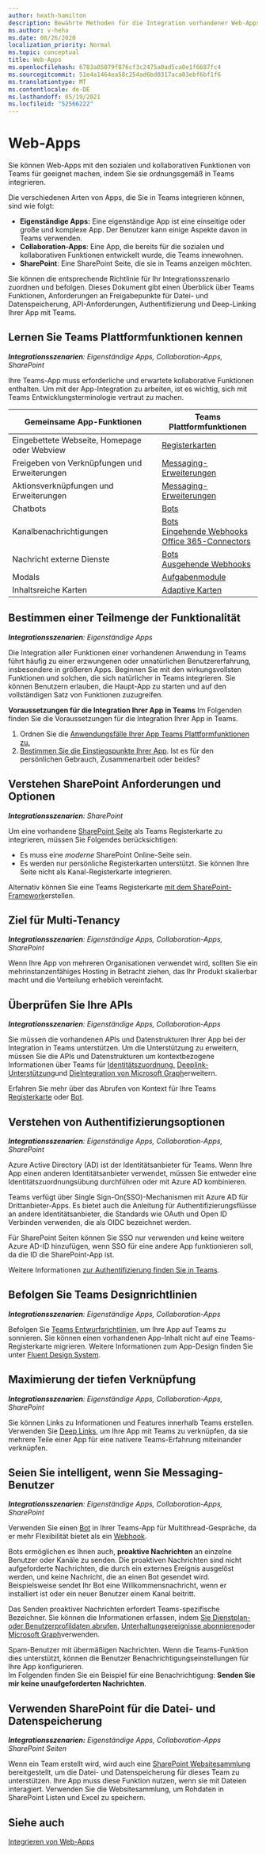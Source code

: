 ```yaml
---
author: heath-hamilton
description: Bewährte Methoden für die Integration vorhandener Web-Apps in Microsoft Teams
ms.author: v-heha
ms.date: 08/26/2020
localization_priority: Normal
ms.topic: conceptual
title: Web-Apps
ms.openlocfilehash: 6783a05079f876cf3c2475a0ad5ca0e1f6687fc4
ms.sourcegitcommit: 51e4a1464ea58c254ad6bd0317aca03ebf6bf1f6
ms.translationtype: MT
ms.contentlocale: de-DE
ms.lasthandoff: 05/19/2021
ms.locfileid: "52566222"
---
```

# <a name="web-apps"></a>Web-Apps 

Sie können Web-Apps mit den sozialen und kollaborativen Funktionen von Teams für geeignet machen, indem Sie sie ordnungsgemäß in Teams integrieren.
  
Die verschiedenen Arten von Apps, die Sie in Teams integrieren können, sind wie folgt:
* **Eigenständige Apps:** Eine eigenständige App ist eine einseitige oder große und komplexe App. Der Benutzer kann einige Aspekte davon in Teams verwenden.
* **Collaboration-Apps**: Eine App, die bereits für die sozialen und kollaborativen Funktionen entwickelt wurde, die Teams innewohnen.
* **SharePoint**: Eine SharePoint Seite, die sie in Teams anzeigen möchten.

Sie können die entsprechende Richtlinie für Ihr Integrationsszenario zuordnen und befolgen.
Dieses Dokument gibt einen Überblick über Teams Funktionen, Anforderungen an Freigabepunkte für Datei- und Datenspeicherung, API-Anforderungen, Authentifizierung und Deep-Linking Ihrer App mit Teams.
 
## <a name="get-to-know-teams-platform-capabilities"></a>Lernen Sie Teams Plattformfunktionen kennen

***Integrationsszenarien**: Eigenständige Apps, Collaboration-Apps, SharePoint*

Ihre Teams-App muss erforderliche und erwartete kollaborative Funktionen enthalten. Um mit der App-Integration zu arbeiten, ist es wichtig, sich mit Teams Entwicklungsterminologie vertraut zu machen.

|Gemeinsame App-Funktionen   |Teams Plattformfunktionen   |
|----------|-----------|
|Eingebettete Webseite, Homepage oder Webview  |[Registerkarten](../tabs/what-are-tabs.md)  |
|Freigeben von Verknüpfungen und Erweiterungen  |[Messaging-Erweiterungen](../messaging-extensions/what-are-messaging-extensions.md)  |
|Aktionsverknüpfungen und Erweiterungen  |[Messaging-Erweiterungen](../messaging-extensions/what-are-messaging-extensions.md)  |
|Chatbots  |[Bots](../bots/what-are-bots.md) |
|Kanalbenachrichtigungen  |[Bots](../bots/what-are-bots.md)<br/>[Eingehende Webhooks](../webhooks-and-connectors/what-are-webhooks-and-connectors.md)<br/>[Office 365-Connectors](../webhooks-and-connectors/what-are-webhooks-and-connectors.md)  |
|Nachricht externe Dienste  |[Bots](../bots/what-are-bots.md)<br/>[Ausgehende Webhooks](../webhooks-and-connectors/what-are-webhooks-and-connectors.md)  |
|Modals  |[Aufgabenmodule](../task-modules-and-cards/what-are-task-modules.md)  |
|Inhaltsreiche Karten  |[Adaptive Karten](../task-modules-and-cards/what-are-cards.md)  |

## <a name="determine-a-subset-of-functionality"></a>Bestimmen einer Teilmenge der Funktionalität

***Integrationsszenarien**: Eigenständige Apps*

Die Integration aller Funktionen einer vorhandenen Anwendung in Teams führt häufig zu einer erzwungenen oder unnatürlichen Benutzererfahrung, insbesondere in größeren Apps. Beginnen Sie mit den wirkungsvollsten Funktionen und solchen, die sich natürlicher in Teams integrieren. Sie können Benutzern erlauben, die Haupt-App zu starten und auf den vollständigen Satz von Funktionen zuzugreifen.

**Voraussetzungen für die Integration Ihrer App in Teams** Im Folgenden finden Sie die Voraussetzungen für die Integration Ihrer App in Teams. 

1. Ordnen Sie die [Anwendungsfälle Ihrer App Teams Plattformfunktionen zu.](../concepts/design/map-use-cases.md)
1. [Bestimmen Sie die Einstiegspunkte Ihrer App](../concepts/extensibility-points.md). Ist es für den persönlichen Gebrauch, Zusammenarbeit oder beides?

## <a name="understand-sharepoint-requirements-and-options"></a>Verstehen SharePoint Anforderungen und Optionen

***Integrationsszenarien**: SharePoint*

Um eine vorhandene [SharePoint Seite](/MicrosoftTeams/teams-standalone-static-tabs-using-spo-sites) als Teams Registerkarte zu integrieren, müssen Sie Folgendes berücksichtigen:

* Es muss eine *moderne* SharePoint Online-Seite sein.
* Es werden nur persönliche Registerkarten unterstützt. Sie können Ihre Seite nicht als Kanal-Registerkarte integrieren.

Alternativ können Sie eine Teams Registerkarte [mit dem SharePoint-Framework](/sharepoint/dev/spfx/integrate-with-teams-introduction)erstellen.

## <a name="aim-towards-multi-tenancy"></a>Ziel für Multi-Tenancy

***Integrationsszenarien**: Eigenständige Apps, Collaboration-Apps, SharePoint*

Wenn Ihre App von mehreren Organisationen verwendet wird, sollten Sie ein mehrinstanzenfähiges Hosting in Betracht ziehen, das Ihr Produkt skalierbar macht und die Verteilung erheblich vereinfacht.

## <a name="review-your-apis"></a>Überprüfen Sie Ihre APIs

***Integrationsszenarien**: Eigenständige Apps, Collaboration-Apps*

Sie müssen die vorhandenen APIs und Datenstrukturen Ihrer App bei der Integration in Teams unterstützen. Um die Unterstützung zu erweitern, müssen Sie die APIs und Datenstrukturen um kontextbezogene Informationen über Teams für [Identitätszuordnung,](../concepts/authentication/configure-identity-provider.md) [Deeplink-Unterstützung](../concepts/build-and-test/deep-links.md)und [DieIntegration von Microsoft Graph](/graph/teams-concept-overview)erweitern.

Erfahren Sie mehr über das Abrufen von Kontext für Ihre Teams [Registerkarte](../tabs/how-to/access-teams-context.md) oder [Bot](../bots/how-to/get-teams-context.md).

## <a name="understand-authentication-options"></a>Verstehen von Authentifizierungsoptionen

***Integrationsszenarien**: Eigenständige Apps, Collaboration-Apps, SharePoint*

Azure Active Directory (AD) ist der Identitätsanbieter für Teams. Wenn Ihre App einen anderen Identitätsanbieter verwendet, müssen Sie entweder eine Identitätszuordnungsübung durchführen oder mit Azure AD kombinieren.

Teams verfügt über Single Sign-On(SSO)-Mechanismen mit Azure AD für Drittanbieter-Apps. Es bietet auch die Anleitung für Authentifizierungsflüsse an andere Identitätsanbieter, die Standards wie OAuth und Open ID Verbinden verwenden, die als OIDC bezeichnet werden.

Für SharePoint Seiten können Sie SSO nur verwenden und keine weitere Azure AD-ID hinzufügen, wenn SSO für eine andere App funktionieren soll, da die ID die SharePoint-App ist.

Weitere Informationen [zur Authentifizierung finden Sie in Teams](../concepts/authentication/authentication.md).

## <a name="follow-teams-design-guidelines"></a>Befolgen Sie Teams Designrichtlinien

***Integrationsszenarien**: Eigenständige Apps, Collaboration-Apps*

Befolgen Sie [Teams Entwurfsrichtlinien,](../concepts/design/understand-use-cases.md) um Ihre App auf Teams zu sonnieren. Sie können einen vorhandenen App-Inhalt nicht auf eine Teams-Registerkarte migrieren. Weitere Informationen zum App-Design finden Sie unter [Fluent Design System](https://fluentsite.z22.web.core.windows.net/).

## <a name="maximize-deep-linking"></a>Maximierung der tiefen Verknüpfung

***Integrationsszenarien**: Eigenständige Apps, Collaboration-Apps, SharePoint*

Sie können Links zu Informationen und Features innerhalb Teams erstellen. Verwenden Sie [Deep Links,](../concepts/build-and-test/deep-links.md) um Ihre App mit Teams zu verknüpfen, da sie mehrere Teile einer App für eine nativere Teams-Erfahrung miteinander verknüpfen.

## <a name="be-smart-when-messaging-users"></a>Seien Sie intelligent, wenn Sie Messaging-Benutzer

***Integrationsszenarien**: Eigenständige Apps, Collaboration-Apps, SharePoint*

Verwenden Sie einen [Bot](../bots/what-are-bots.md) in Ihrer Teams-App für Multithread-Gespräche, da er mehr Flexibilität bietet als ein [Webhook](../webhooks-and-connectors/what-are-webhooks-and-connectors.md).

Bots ermöglichen es Ihnen auch, **proaktive Nachrichten** an einzelne Benutzer oder Kanäle zu senden. Die proaktiven Nachrichten sind nicht aufgeforderte Nachrichten, die durch ein externes Ereignis ausgelöst werden, und keine Nachricht, die an einen Bot gesendet wird. Beispielsweise sendet Ihr Bot eine Willkommensnachricht, wenn er installiert ist oder ein neuer Benutzer einem Kanal beitritt. 

Das Senden proaktiver Nachrichten erfordert Teams-spezifische Bezeichner. Sie können die Informationen erfassen, indem [Sie Dienstplan- oder Benutzerprofildaten abrufen,](../bots/how-to/get-teams-context.md#fetch-the-roster-or-user-profile) [Unterhaltungsereignisse abonnieren](../bots/how-to/conversations/subscribe-to-conversation-events.md)oder [Microsoft Graph](/graph/teams-proactive-messaging)verwenden.

Spam-Benutzer mit übermäßigen Nachrichten. Wenn die Teams-Funktion dies unterstützt, können die Benutzer Benachrichtigungseinstellungen für Ihre App konfigurieren.   
Im Folgenden finden Sie ein Beispiel für eine Benachrichtigung: **Senden Sie mir keine unaufgeforderten Nachrichten**.

## <a name="use-sharepoint-for-file-and-data-storage"></a>Verwenden SharePoint für die Datei- und Datenspeicherung

***Integrationsszenarien:** Eigenständige Apps, Collaboration-Apps SharePoint Seiten*

Wenn ein Team erstellt wird, wird auch eine [SharePoint Websitesammlung](/microsoftteams/sharepoint-onedrive-interact) bereitgestellt, um die Datei- und Datenspeicherung für dieses Team zu unterstützen. Ihre App muss diese Funktion nutzen, wenn sie mit Dateien interagiert. Verwenden Sie die Websitesammlung, um Rohdaten in SharePoint Listen und Excel zu speichern.

## <a name="see-also"></a>Siehe auch

[Integrieren von Web-Apps](~/samples/integrate-web-apps-overview.md)
